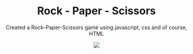 <div align=center>
<h1 align=center>Rock - Paper - Scissors</h1>
<p>Created a Rock-Paper-Scissors game using javascript, css and of course, HTML<p>
<a href=https://priyanshukr6.github.io/Rock-Paper-Scissors/><img src=https://img.shields.io/badge/%F0%9F%91%89-LIVE-success></a>
</div>



